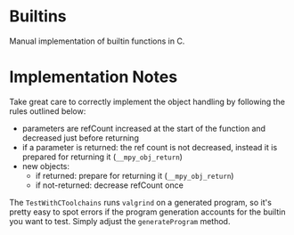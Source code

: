 
# Builtins

Manual implementation of builtin functions in C.

# Implementation Notes

Take great care to correctly implement the object handling by following the rules outlined below:

- parameters are refCount increased at the start of the function and decreased just before returning
- if a parameter is returned: the ref count is not decreased, instead it is prepared for returning it (`__mpy_obj_return`)
- new objects: 
    - if returned: prepare for returning it (`__mpy_obj_return`)
    - if not-returned: decrease refCount once 

The `TestWithCToolchains` runs `valgrind` on a generated program,
so it's pretty easy to spot errors if the program generation accounts for the builtin you want to test.
Simply adjust the `generateProgram` method.